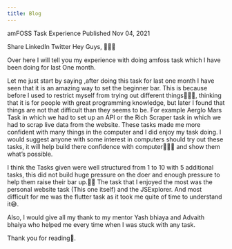 ```yaml
---
title: Blog
---
```

amFOSS Task Experience
Published Nov 04, 2021

Share
LinkedIn
Twitter
Hey Guys, 🙋🏻‍♂️

Over here I will tell you my experience with doing amfoss task which I have been doing for last One month.

Let me just start by saying ,after doing this task for last one month I have seen that it is an amazing way to set the beginner bar. This is because before I used to restrict myself from trying out different things🤷🏻‍♂️, thinking that it is for people with great programming knowledge, but later I found that things are not that difficult than they seems to be.
For example Aerglo Mars Task in which we had to set up an API or the Rich Scraper task in which we had to scrap live data from the website. These tasks made me more confident with many things in the computer and I did enjoy my task doing. I would suggest anyone with some interest in computers should try out these tasks, it will help build there confidence with computer👨🏻‍💻 and show them what’s possible.

I think the Tasks given were well structured from 1 to 10 with 5 additional tasks, this did not build huge pressure on the doer and enough pressure to help them raise their bar up.🏋️‍♂️ The task that I enjoyed the most was the personal website task (This one itself) and the JSExplorer. And most difficult for me was the flutter task as it took me quite of time to understand it😅.

Also, I would give all my thank to my mentor Yash bhiaya and Advaith bhaiya who helped me every time when I was stuck with any task.

Thank you for reading🤩.
